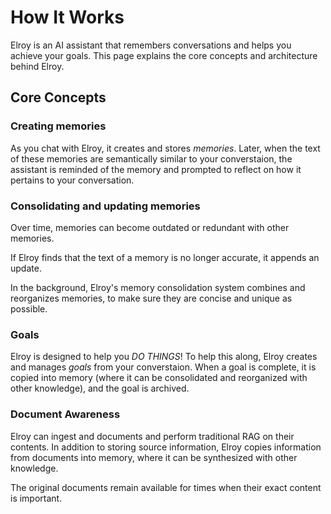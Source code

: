 # How It Works

Elroy is an AI assistant that remembers conversations and helps you achieve your goals. This page explains the core concepts and architecture behind Elroy.

## Core Concepts

### Creating memories

As you chat with Elroy, it creates and stores *memories*. Later, when the text of these memories are semantically similar to your converstaion, the assistant is reminded of the memory and prompted to reflect on how it pertains to your conversation.

### Consolidating and updating memories

Over time, memories can become outdated or redundant with other memories.

If Elroy finds that the text of a memory is no longer accurate, it appends an update.

In the background, Elroy's memory consolidation system combines and reorganizes memories, to make sure they are concise and unique as possible.

### Goals

Elroy is designed to help you *DO THINGS*! To help this along, Elroy creates and manages *goals* from your converstaion. When a goal is complete, it is copied into memory (where it can be consolidated and reorganized with other knowledge), and the goal is archived.


### Document Awareness

Elroy can ingest and documents and perform traditional RAG on their contents. In addition to storing source information, Elroy copies information from documents into memory, where it can be synthesized with other knowledge.

The original documents remain available for times when their exact content is important.
